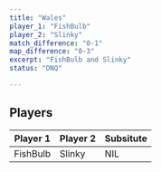 ```yaml
---
title: "Wales"
player_1: "FishBulb"
player_2: "Slinky"
match_difference: "0-1"
map_difference: "0-3"
excerpt: "FishBulb and Slinky"
status: "DNQ"

---
```

## Players

| Player 1 | Player 2 | Subsitute |
| -- | -- | -- |
| FishBulb | Slinky | NIL |
